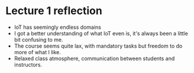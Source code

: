 # Lecture 1 reflection

* IoT has seemingly endless domains
* I got a better understanding of what IoT even is, it's always been a little bit confusing to me.
* The course seems quite lax, with mandatory tasks but freedom to do more of what I like.
* Relaxed class atmosphere, communication between students and instructors.
